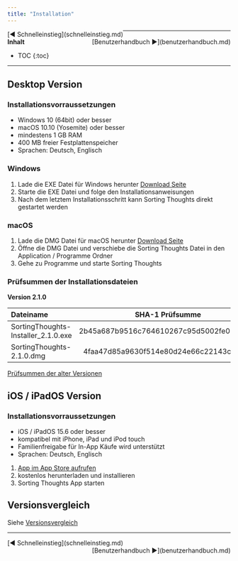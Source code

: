 ```yaml
---
title: "Installation"
---
```


<div class="pageNavigation">
<div style="float:left;">
  [◀️ Schnelleinstieg](schnelleinstieg.md)
</div>
<div style="float:right;">
  [Benutzerhandbuch ▶️](benutzerhandbuch.md)
</div>
</div>

---------------
__Inhalt__
* TOC
{:toc}
---------------

## Desktop Version

### Installationsvorraussetzungen

* Windows 10 (64bit) oder besser
* macOS 10.10 (Yosemite) oder besser
* mindestens 1 GB RAM
* 400 MB freier Festplattenspeicher
* Sprachen: Deutsch, Englisch

### Windows

1. Lade die EXE Datei für Windows herunter [Download Seite](https://www.sortingthoughts.de/blog/de/download/)
2. Starte die EXE Datei und folge den Installationsanweisungen
2. Nach dem letztem Installationsschritt kann Sorting Thoughts direkt gestartet werden

### macOS
1. Lade die DMG Datei für macOS herunter [Download Seite](https://www.sortingthoughts.de/blog/de/download/)
2. Öffne die DMG Datei und verschiebe die Sorting Thoughts Datei in den Application / Programme Ordner
2. Gehe zu Programme und starte Sorting Thoughts

### Prüfsummen der Installationsdateien

**Version 2.1.0**

| Dateiname | SHA-1 Prüfsumme | MD5 Prüfsumme
|:--------|:-------:|:-------:|
| SortingThoughts-Installer_2.1.0.exe | 2b45a687b9516c764610267c95d5002fe029a240 | dc936ce8f1db8599587816dd164d62c3  |
| SortingThoughts-2.1.0.dmg | 4faa47d85a9630f514e80d24e66c22143cfdcfdc | a588a5c33a2f7dd7fb681684ba768766 |

[Prüfsummen der alter Versionen](download_pruefsummen.md)

## iOS / iPadOS Version

### Installationsvorraussetzungen

* iOS / iPadOS 15.6 oder besser
* kompatibel mit iPhone, iPad und iPod touch
* Familienfreigabe für In-App Käufe wird unterstützt
* Sprachen: Deutsch, Englisch


1. [App im App Store aufrufen](https://itunes.apple.com/de/app/sorting-thoughts/id932094917)
2. kostenlos herunterladen und installieren
2. Sorting Thoughts App starten

## Versionsvergleich

Siehe [Versionsvergleich](versionsvergleich.md)


---------------

<div class="pageNavigation">
<div style="float:left;">
  [◀️ Schnelleinstieg](schnelleinstieg.md)
</div>
<div style="float:right;">
  [Benutzerhandbuch ▶️](benutzerhandbuch.md)
</div>
</div>  
